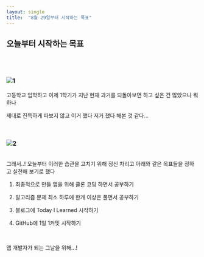 ```yaml
---
layout: single
title:  "8월 29일부터 시작하는 목표"
---
```


## 오늘부터 시작하는 목표
<br><br>

### ![1](https://user-images.githubusercontent.com/102157871/187093822-4b745d95-3652-40b7-92de-06903feabf4e.gif)



고등학교 입학하고 이제 1학기가 지난 현재 과거를 되돌아보면 하고 싶은 건 많았으나 뭐 하나 

제대로 진득하게 파보지 않고 이거 했다 저거 했다 해본 것 같다...

<br>

### ![2](https://user-images.githubusercontent.com/102157871/187093993-f92b51d7-799b-4a95-a597-fdf89462dc8f.gif)

<br>
그래서..! 오늘부터 이러한 습관을 고치기 위해 정신 차리고 아래와 같은 목표들을 정하고 실천해 보기로 했다  


<br>

1. 최종적으로 만들 앱을 위해 클론 코딩 하면서 공부하기

2. 알고리즘 문제 최소 하루에 한개 이상은 풀면서 공부하기

3. 블로그에 Today I Learned 시작하기

4. GitHub에 1일 1커밋 시작하기


<br>

앱 개발자가 되는 그날을 위해...!
